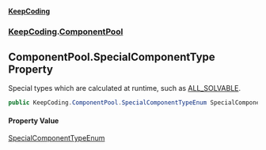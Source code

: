 #### [KeepCoding](index.md 'index')
### [KeepCoding](KeepCoding.md 'KeepCoding').[ComponentPool](KeepCoding_ComponentPool.md 'KeepCoding.ComponentPool')
## ComponentPool.SpecialComponentType Property
Special types which are calculated at runtime, such as [ALL_SOLVABLE](KeepCoding_ComponentPool_SpecialComponentTypeEnum.md#KeepCoding_ComponentPool_SpecialComponentTypeEnum_ALL_SOLVABLE 'KeepCoding.ComponentPool.SpecialComponentTypeEnum.ALL_SOLVABLE').  
```csharp
public KeepCoding.ComponentPool.SpecialComponentTypeEnum SpecialComponentType { get; }
```
#### Property Value
[SpecialComponentTypeEnum](KeepCoding_ComponentPool_SpecialComponentTypeEnum.md 'KeepCoding.ComponentPool.SpecialComponentTypeEnum')
